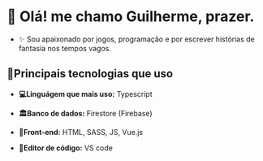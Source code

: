 # 👋 Olá! me chamo Guilherme, prazer. 

* ✨ Sou apaixonado por jogos, programação e por escrever histórias de fantasia nos tempos vagos.

## 📌Principais tecnologias que uso 

- **💻Linguágem que mais uso:** Typescript
  
- **🏛️Banco de dados:** Firestore (Firebase)
  
- **🚪Front-end:** HTML, SASS, JS, Vue.js
  
- **📜Editor de código:** VS code 


